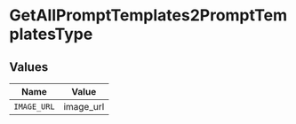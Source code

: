 # GetAllPromptTemplates2PromptTemplatesType


## Values

| Name        | Value       |
| ----------- | ----------- |
| `IMAGE_URL` | image_url   |